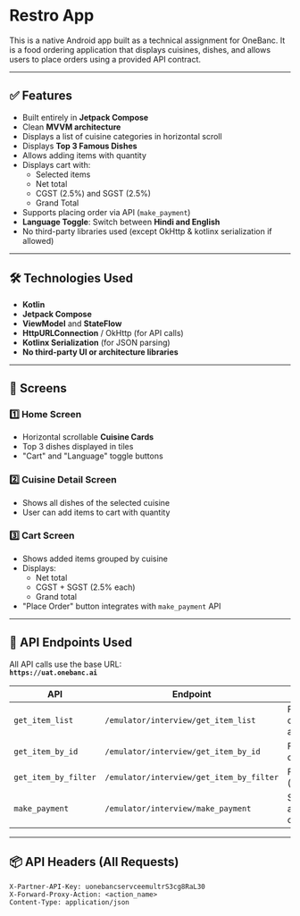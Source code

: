 # Restro App

This is a native Android app built as a technical assignment for OneBanc. It is a food ordering application that displays cuisines, dishes, and allows users to place orders using a provided API contract.

---

## ✅ Features

- Built entirely in **Jetpack Compose**
- Clean **MVVM architecture**
- Displays a list of cuisine categories in horizontal scroll
- Displays **Top 3 Famous Dishes**
- Allows adding items with quantity
- Displays cart with:
   - Selected items
   - Net total
   - CGST (2.5%) and SGST (2.5%)
   - Grand Total
- Supports placing order via API (`make_payment`)
- **Language Toggle**: Switch between **Hindi and English**
- No third-party libraries used (except OkHttp & kotlinx serialization if allowed)

---

## 🛠️ Technologies Used

- **Kotlin**
- **Jetpack Compose**
- **ViewModel** and **StateFlow**
- **HttpURLConnection** / OkHttp (for API calls)
- **Kotlinx Serialization** (for JSON parsing)
- **No third-party UI or architecture libraries**

---

## 📱 Screens

### 1️⃣ Home Screen
- Horizontal scrollable **Cuisine Cards**
- Top 3 dishes displayed in tiles
- "Cart" and "Language" toggle buttons

### 2️⃣ Cuisine Detail Screen
- Shows all dishes of the selected cuisine
- User can add items to cart with quantity

### 3️⃣ Cart Screen
- Shows added items grouped by cuisine
- Displays:
   - Net total
   - CGST + SGST (2.5% each)
   - Grand total
- "Place Order" button integrates with `make_payment` API

---

## 🔗 API Endpoints Used

All API calls use the base URL:  
**`https://uat.onebanc.ai`**

| API                 | Endpoint                                | Purpose                      |
|---------------------|------------------------------------------|-------------------------------|
| `get_item_list`     | `/emulator/interview/get_item_list`      | Fetch cuisine categories and dishes |
| `get_item_by_id`    | `/emulator/interview/get_item_by_id`     | Fetch dish details by ID     |
| `get_item_by_filter`| `/emulator/interview/get_item_by_filter` | Filter dishes (price/rating) |
| `make_payment`      | `/emulator/interview/make_payment`       | Submit cart and place order  |

---

## 📦 API Headers (All Requests)

```http
X-Partner-API-Key: uonebancservceemultrS3cg8RaL30
X-Forward-Proxy-Action: <action_name>
Content-Type: application/json
